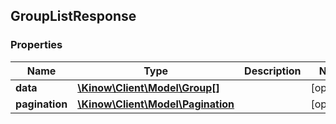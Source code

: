 ## GroupListResponse

### Properties
Name | Type | Description | Notes
------------ | ------------- | ------------- | -------------
**data** | [**\Kinow\Client\Model\Group[]**](#Group) |  | [optional] 
**pagination** | [**\Kinow\Client\Model\Pagination**](#Pagination) |  | [optional] 


